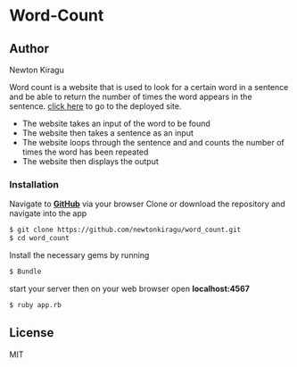 # Word-Count

## Author
Newton Kiragu

Word count is a website that is used to look for a certain word in a sentence and be able to return the number of times the word appears in the sentence.
[click here](https://wordcount-ruby.herokuapp.com/) to go to the deployed site.

  - The website takes an input of the word to be found
  - The website then takes a sentence as an input
  - The website loops through the sentence and and counts the number of times the word has been repeated
  - The website then displays the output


### Installation

Navigate to [**GitHub**](https://github.com/newtonkiragu/word_count) via your browser
Clone or download the repository and navigate into the app
```sh
$ git clone https://github.com/newtonkiragu/word_count.git
$ cd word_count
```

Install the necessary gems by running

```sh
$ Bundle
```

start your server then on your web browser open **localhost:4567**

```sh
$ ruby app.rb
```

License
----

MIT
